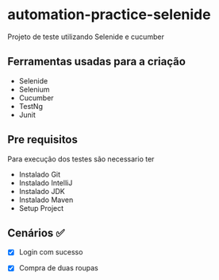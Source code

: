 # automation-practice-selenide
Projeto de teste utilizando Selenide e cucumber

## Ferramentas usadas para a criação 
* Selenide
* Selenium
* Cucumber
* TestNg
* Junit

## Pre requisitos
Para execução dos testes são necessario ter

* Instalado Git
* Instalado IntelliJ
* Instalado JDK
* Instalado Maven
* Setup Project

 ## Cenários :white_check_mark:

- [x] Login com sucesso
- [x] Compra de duas roupas

